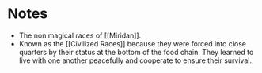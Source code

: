 # Notes
- The non magical races of [[Miridan]].
- Known as the [[Civilized Races]] because they were forced into close quarters by their status at the bottom of the food chain. They learned to live with one another peacefully and cooperate to ensure their survival. 